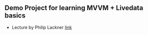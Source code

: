 ## Demo Project for learning MVVM + Livedata basics
- Lecture by Philip Lackner [link](https://www.youtube.com/playlist?list=PLQkwcJG4YTCRF8XiCRESq1IFFW8COlxYJ)